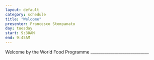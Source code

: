 ```yaml
---
layout: default
category: schedule
title: "Welcome"
presenter: Francesco Stompanato
day: tuesday
start: 9:30AM
end: 9:45AM
---
```

Welcome by the World Food Programme _____________________________
